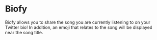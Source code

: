 # Biofy

Biofy allows you to share the song you are currently listening to on your Twitter bio! In addition, an emoji that relates to the song will be displayed near the song title. 

